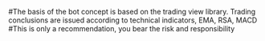 #The basis of the bot concept is based on the trading view library. Trading conclusions are issued according to technical indicators, EMA, RSA, MACD
#This is only a recommendation, you bear the risk and responsibility
